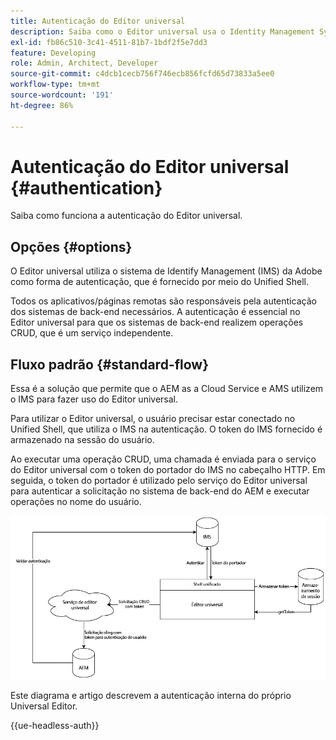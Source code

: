 ```yaml
---
title: Autenticação do Editor universal
description: Saiba como o Editor universal usa o Identity Management System (IMS) da Adobe para autenticação.
exl-id: fb86c510-3c41-4511-81b7-1bdf2f5e7dd3
feature: Developing
role: Admin, Architect, Developer
source-git-commit: c4dcb1cecb756f746ecb856fcfd65d73833a5ee0
workflow-type: tm+mt
source-wordcount: '191'
ht-degree: 86%

---
```



# Autenticação do Editor universal {#authentication}

Saiba como funciona a autenticação do Editor universal.

## Opções {#options}

O Editor universal utiliza o sistema de Identify Management (IMS) da Adobe como forma de autenticação, que é fornecido por meio do Unified Shell.

Todos os aplicativos/páginas remotas são responsáveis pela autenticação dos sistemas de back-end necessários. A autenticação é essencial no Editor universal para que os sistemas de back-end realizem operações CRUD, que é um serviço independente.

## Fluxo padrão {#standard-flow}

Essa é a solução que permite que o AEM as a Cloud Service e AMS utilizem o IMS para fazer uso do Editor universal.

Para utilizar o Editor universal, o usuário precisar estar conectado no Unified Shell, que utiliza o IMS na autenticação. O token do IMS fornecido é armazenado na sessão do usuário.

Ao executar uma operação CRUD, uma chamada é enviada para o serviço do Editor universal com o token do portador do IMS no cabeçalho HTTP. Em seguida, o token do portador é utilizado pelo serviço do Editor universal para autenticar a solicitação no sistema de back-end do AEM e executar operações no nome do usuário.

![Fluxo de autenticação padrão](assets/standard-flow.png)

Este diagrama e artigo descrevem a autenticação interna do próprio Universal Editor.

{{ue-headless-auth}}
